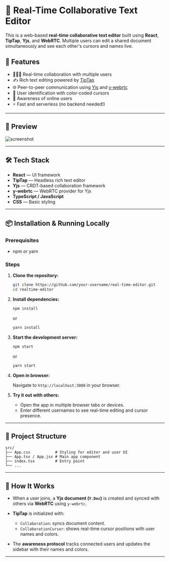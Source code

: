 # 📝 Real-Time Collaborative Text Editor

This is a web-based **real-time collaborative text editor** built using **React**, **TipTap**, **Yjs**, and **WebRTC**. Multiple users can edit a shared document simultaneously and see each other's cursors and names live.

## 🚀 Features

* 🧑‍🤝‍🧑 Real-time collaboration with multiple users
* ✍️ Rich text editing powered by [TipTap](https://tiptap.dev/)
* 🌐 Peer-to-peer communication using [Yjs](https://yjs.dev/) and [y-webrtc](https://github.com/yjs/y-webrtc)
* 👤 User identification with color-coded cursors
* 🧠 Awareness of online users
* ⚡ Fast and serverless (no backend needed!)

---

## 📸 Preview

![screenshot](./screenshot.png) 

---

## 🛠️ Tech Stack

* **React** — UI framework
* **TipTap** — Headless rich text editor
* **Yjs** — CRDT-based collaboration framework
* **y-webrtc** — WebRTC provider for Yjs
* **TypeScript / JavaScript**
* **CSS** — Basic styling

---

## 📦 Installation & Running Locally

### Prerequisites

* npm or yarn

### Steps

1. **Clone the repository:**

   ```bash
   git clone https://github.com/your-username/real-time-editor.git
   cd realtime-editor
   ```

2. **Install dependencies:**

   ```bash
   npm install
   ```

   or

   ```bash
   yarn install
   ```

3. **Start the development server:**

   ```bash
   npm start
   ```

   or

   ```bash
   yarn start
   ```

4. **Open in browser:**

   Navigate to `http://localhost:3000` in your browser.

5. **Try it out with others:**

   * Open the app in multiple browser tabs or devices.
   * Enter different usernames to see real-time editing and cursor presence.

---

## 📁 Project Structure

```
src/
├── App.css           # Styling for editor and user UI
├── App.tsx / App.jsx # Main app component
├── index.tsx         # Entry point
└── ...
```

---

## 🧠 How It Works

* When a user joins, a **Yjs document (`Y.Doc`)** is created and synced with others via **WebRTC** using `y-webrtc`.
* **TipTap** is initialized with:

  * `Collaboration`: syncs document content.
  * `CollaborationCursor`: shows real-time cursor positions with user names and colors.
* The **awareness protocol** tracks connected users and updates the sidebar with their names and colors.

---
